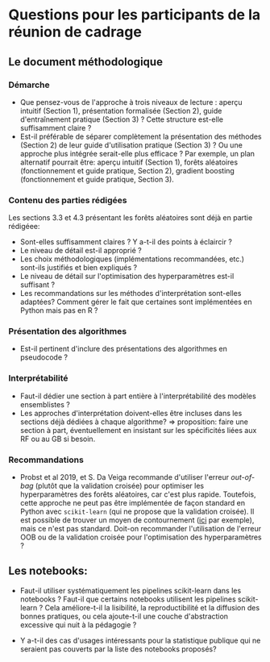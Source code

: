 # Questions pour les participants de la réunion de cadrage

## Le document méthodologique

### Démarche

- Que pensez-vous de l'approche à trois niveaux de lecture : aperçu intuitif (Section 1), présentation formalisée (Section 2), guide d'entraînement pratique (Section 3) ? 
Cette structure est-elle suffisamment claire ?
- Est-il préférable de séparer complètement la présentation des méthodes (Section 2) de leur guide d'utilisation pratique (Section 3) ? 
Ou une approche plus intégrée serait-elle plus efficace ?
Par exemple, un plan alternatif pourrait être: aperçu intuitif (Section 1), forêts aléatoires (fonctionnement et guide pratique, Section 2), gradient boosting (fonctionnement et guide pratique, Section 3).


### Contenu des parties rédigées
Les sections 3.3 et 4.3 présentant les forêts aléatoires sont déjà en partie rédigéee:
- Sont-elles suffisamment claires ? Y a-t-il des points à éclaircir ? 
- Le niveau de détail est-il approprié ? 
- Les choix méthodologiques (implémentations recommandées, etc.) sont-ils justifiés et bien expliqués ? 
- Le niveau de détail sur l'optimisation des hyperparamètres est-il suffisant ? 
- Les recommandations sur les méthodes d'interprétation sont-elles adaptées? Comment gérer le fait que certaines sont implémentées en Python mais pas en R ?

### Présentation des algorithmes

-  Est-il pertinent d'inclure des présentations des algorithmes en pseudocode ?

### Interprétabilité

- Faut-il dédier une section à part entière à l'interprétabilité des modèles ensemblistes ?
- Les approches d'interprétation doivent-elles être incluses dans les sections déjà dédiées à chaque algorithme? 
=> proposition: faire une section à part, éventuellement en insistant sur les spécificités liées aux RF ou au GB si besoin.

### Recommandations

- Probst et al 2019, et S. Da Veiga recommande d'utiliser l'erreur _out-of-bag_ (plutôt que la validation croisée) pour optimiser les hyperparamètres des forêts aléatoires, car c'est plus rapide. Toutefois, cette approche ne peut pas être implémentée de façon standard en Python avec `scikit-learn` (qui ne propose que la validation croisée). Il est possible de trouver un moyen de contournement ([ici](https://stackoverflow.com/questions/34624978/is-there-easy-way-to-grid-search-without-cross-validation-in-python) par exemple), mais ce n'est pas standard. 
Doit-on recommander l'utilisation de l'erreur OOB ou de la validation croisée pour l'optimisation des hyperparamètres ? 


## Les notebooks:
- Faut-il utiliser systématiquement les pipelines scikit-learn dans les notebooks ?
Faut-il que certains notebooks utilisent les pipelines scikit-learn ?
Cela améliore-t-il la lisibilité, la reproductibilité et la diffusion des bonnes pratiques, ou cela ajoute-t-il une couche d'abstraction excessive qui nuit à la pédagogie ?

- Y a-t-il des cas d'usages intéressants pour la statistique publique qui ne seraient pas couverts par la liste des notebooks proposés?


